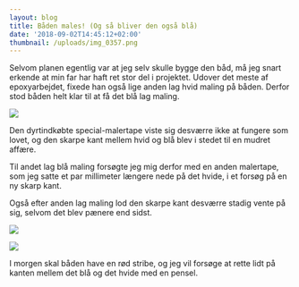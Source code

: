 ```yaml
---
layout: blog
title: Båden males! (Og så bliver den også blå)
date: '2018-09-02T14:45:12+02:00'
thumbnail: /uploads/img_0357.png
---
```

Selvom planen egentlig var at jeg selv skulle bygge den båd, må jeg snart erkende at min far har haft ret stor del i projektet. Udover det meste af epoxyarbejdet, fixede han også lige anden lag hvid maling på båden. Derfor stod båden helt klar til at få det blå lag maling.

![](/uploads/img_0361.png)

Den dyrtindkøbte special-malertape viste sig desværre ikke at fungere som lovet, og den skarpe kant mellem hvid og blå blev i stedet til en mudret affære. 

Til andet lag blå maling forsøgte jeg mig derfor med en anden malertape, som jeg satte et par millimeter længere nede på det hvide, i et forsøg på en ny skarp kant.

Også efter anden lag maling lod den skarpe kant  desværre stadig vente på sig, selvom det blev pænere end sidst. 

![](/uploads/img_0358.png)

![](/uploads/img_0357.png)

I morgen skal båden have en rød stribe, og jeg vil forsøge at rette lidt på kanten mellem det blå og det hvide med en pensel.
